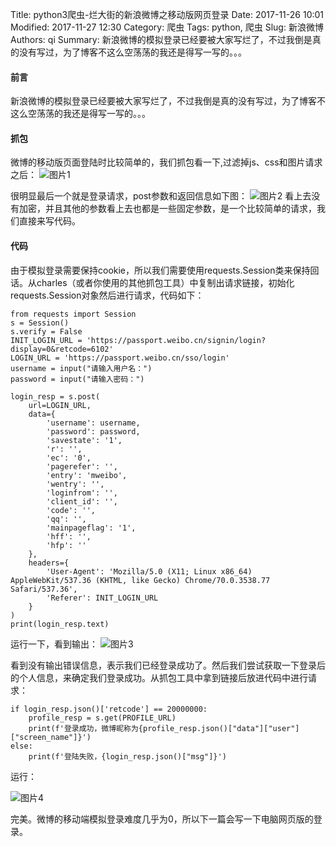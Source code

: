 Title: python3爬虫-烂大街的新浪微博之移动版网页登录
Date: 2017-11-26 10:01
Modified: 2017-11-27 12:30
Category: 爬虫
Tags: python, 爬虫
Slug: 新浪微博
Authors: qi
Summary: 新浪微博的模拟登录已经要被大家写烂了，不过我倒是真的没有写过，为了博客不这么空荡荡的我还是得写一写的。。。


#### 前言
新浪微博的模拟登录已经要被大家写烂了，不过我倒是真的没有写过，为了博客不这么空荡荡的我还是得写一写的。。。
#### 抓包
微博的移动版页面登陆时比较简单的，我们抓包看一下,过滤掉js、css和图片请求之后：
![图片1](https://img.biubiu7.cn/sinaweibo/sina_wap_login_1.png)

很明显最后一个就是登录请求，post参数和返回信息如下图：
![图片2](https://img.biubiu7.cn/sinaweibo/sina_wap_login_2.png)
看上去没有加密，并且其他的参数看上去也都是一些固定参数，是一个比较简单的请求，我们直接来写代码。
#### 代码
由于模拟登录需要保持cookie，所以我们需要使用requests.Session类来保持回话。从charles（或者你使用的其他抓包工具）中复制出请求链接，初始化requests.Session对象然后进行请求，代码如下：

	from requests import Session
	s = Session()
	s.verify = False
    INIT_LOGIN_URL = 'https://passport.weibo.cn/signin/login?display=0&retcode=6102'
	LOGIN_URL = 'https://passport.weibo.cn/sso/login'
	username = input("请输入用户名：")
	password = input("请输入密码：")

	login_resp = s.post(
        url=LOGIN_URL,
        data={
            'username': username,
            'password': password,
            'savestate': '1',
            'r': '',
            'ec': '0',
            'pagerefer': '',
            'entry': 'mweibo',
            'wentry': '',
            'loginfrom': '',
            'client_id': '',
            'code': '',
            'qq': '',
            'mainpageflag': '1',
            'hff': '',
            'hfp': ''
        },
        headers={
            'User-Agent': 'Mozilla/5.0 (X11; Linux x86_64) AppleWebKit/537.36 (KHTML, like Gecko) Chrome/70.0.3538.77 Safari/537.36',
            'Referer': INIT_LOGIN_URL
    	}
	)
    print(login_resp.text)

运行一下，看到输出：
![图片3](https://img.biubiu7.cn/sinaweibo/sina_wap_login_3.png)

看到没有输出错误信息，表示我们已经登录成功了。然后我们尝试获取一下登录后的个人信息，来确定我们登录成功。从抓包工具中拿到链接后放进代码中进行请求：

	if login_resp.json()['retcode'] == 20000000:
    	profile_resp = s.get(PROFILE_URL)
    	print(f'登录成功，微博昵称为{profile_resp.json()["data"]["user"]["screen_name"]}')
	else:
    	print(f'登陆失败，{login_resp.json()["msg"]}')
运行：

![图片4](https://img.biubiu7.cn/sinaweibo/sina_wap_login_4.png)

完美。微博的移动端模拟登录难度几乎为0，所以下一篇会写一下电脑网页版的登录。